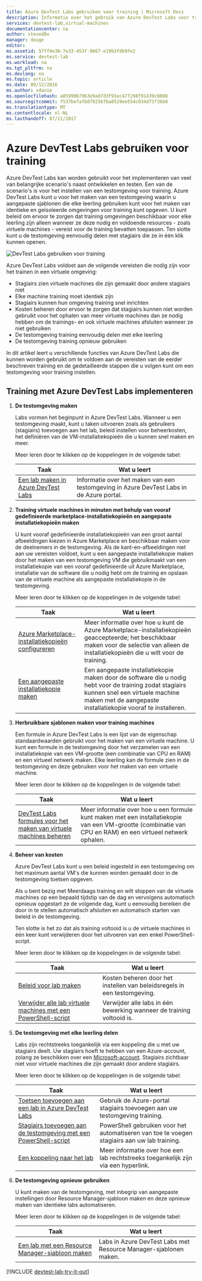 ```yaml
---
title: Azure DevTest Labs gebruiken voor training | Microsoft Docs
description: Informatie over het gebruik van Azure DevTest Labs voor training scenario's.
services: devtest-lab,virtual-machines
documentationcenter: na
author: steved0x
manager: douge
editor: 
ms.assetid: 57ff4e30-7e33-453f-9867-e19b3fdb9fe2
ms.service: devtest-lab
ms.workload: na
ms.tgt_pltfrm: na
ms.devlang: na
ms.topic: article
ms.date: 09/12/2016
ms.author: sdanie
ms.openlocfilehash: a85999b7963e9a07d3f91ec47f298f91439c0808
ms.sourcegitcommit: f537befafb079256fba0529ee554c034d73f36b0
ms.translationtype: MT
ms.contentlocale: nl-NL
ms.lasthandoff: 07/11/2017
---
```

# <a name="use-azure-devtest-labs-for-training"></a>Azure DevTest Labs gebruiken voor training
Azure DevTest Labs kan worden gebruikt voor het implementeren van veel van belangrijke scenario's naast ontwikkelen en testen. Een van de scenario's is voor het instellen van een testomgeving voor training. Azure DevTest Labs kunt u voor het maken van een testomgeving waarin u aangepaste sjablonen die elke leerling gebruiken kunt voor het maken van identieke en geïsoleerde omgevingen voor training kunt opgeven. U kunt beleid om ervoor te zorgen dat training omgevingen beschikbaar voor elke leerling zijn alleen wanneer ze deze nodig en voldoende resources - zoals virtuele machines - vereist voor de training bevatten toepassen. Ten slotte kunt u de testomgeving eenvoudig delen met stagiairs die ze in één klik kunnen openen.

![DevTest Labs gebruiken voor training](./media/devtest-lab-training-lab/devtest-lab-training.png)

Azure DevTest Labs voldoet aan de volgende vereisten die nodig zijn voor het trainen in een virtuele omgeving: 

* Stagiairs zien virtuele machines die zijn gemaakt door andere stagiairs niet
* Elke machine training moet identiek zijn
* Stagiairs kunnen hun omgeving training snel inrichten
* Kosten beheren door ervoor te zorgen dat stagiairs kunnen niet worden gebruikt voor het ophalen van meer virtuele machines dan ze nodig hebben om de trainings- en ook virtuele machines afsluiten wanneer ze niet gebruiken
* De testomgeving training eenvoudig delen met elke leerling
* De testomgeving training opnieuw gebruiken

In dit artikel leert u verschillende functies van Azure DevTest Labs die kunnen worden gebruikt om te voldoen aan de vereisten van de eerder beschreven training en de gedetailleerde stappen die u volgen kunt om een testomgeving voor training instellen.  

## <a name="implementing-training-with-azure-devtest-labs"></a>Training met Azure DevTest Labs implementeren
1. **De testomgeving maken** 
   
    Labs vormen het beginpunt in Azure DevTest Labs. Wanneer u een testomgeving maakt, kunt u taken uitvoeren zoals als gebruikers (stagiairs) toevoegen aan het lab, beleid instellen voor beheerkosten, het definiëren van de VM-installatiekopieën die u kunnen snel maken en meer.   
   
    Meer leren door te klikken op de koppelingen in de volgende tabel:
   
   | Taak | Wat u leert |
   | --- | --- |
   | [Een lab maken in Azure DevTest Labs](devtest-lab-create-lab.md) |Informatie over het maken van een testomgeving in Azure DevTest Labs in de Azure portal. |
2. **Training virtuele machines in minuten met behulp van vooraf gedefinieerde marketplace-installatiekopieën en aangepaste installatiekopieën maken** 
   
    U kunt vooraf gedefinieerde installatiekopieën van een groot aantal afbeeldingen kiezen in Azure Marketplace en beschikbaar maken voor de deelnemers in de testomgeving. Als de kant-en-afbeeldingen niet aan uw vereisten voldoet, kunt u een aangepaste installatiekopie maken door het maken van een testomgeving VM die gebruikmaakt van een installatiekopie van een vooraf gedefinieerde uit Azure Marketplace, installatie van de software die u nodig hebt om de training en opslaan van de virtuele machine als aangepaste installatiekopie in de testomgeving. 
   
    Meer leren door te klikken op de koppelingen in de volgende tabel:
   
   | Taak | Wat u leert |
   | --- | --- |
   | [Azure Marketplace-installatiekopieën configureren](devtest-lab-configure-marketplace-images.md) |Meer informatie over hoe u kunt de Azure Marketplace-installatiekopieën geaccepteerde; het beschikbaar maken voor de selectie van alleen de installatiekopieën die u wilt voor de training. |
   | [Een aangepaste installatiekopie maken](devtest-lab-create-template.md) |Een aangepaste installatiekopie maken door de software die u nodig hebt voor de training zodat stagiairs kunnen snel een virtuele machine maken met de aangepaste installatiekopie vooraf te installeren. |
3. **Herbruikbare sjablonen maken voor training machines** 
   
    Een formule in Azure DevTest Labs is een lijst van de eigenschap standaardwaarden gebruikt voor het maken van een virtuele machine. U kunt een formule in de testomgeving door het verzamelen van een installatiekopie van een VM-grootte (een combinatie van CPU en RAM) en een virtueel netwerk maken. Elke leerling kan de formule zien in de testomgeving en deze gebruiken voor het maken van een virtuele machine. 
   
    Meer leren door te klikken op de koppelingen in de volgende tabel:
   
   | Taak | Wat u leert |
   | --- | --- |
   | [DevTest Labs formules voor het maken van virtuele machines beheren](devtest-lab-manage-formulas.md) |Meer informatie over hoe u een formule kunt maken met een installatiekopie van een VM-grootte (combinatie van CPU en RAM) en een virtueel netwerk ophalen. |
4. **Beheer van kosten**
   
    Azure DevTest Labs kunt u een beleid ingesteld in een testomgeving om het maximum aantal VM's die kunnen worden gemaakt door in de testomgeving toetsen opgeven. 
   
    Als u bent bezig met Meerdaags training en wilt stoppen van de virtuele machines op een bepaald tijdstip van de dag en vervolgens automatisch opnieuw opgestart ze de volgende dag, kunt u eenvoudig bereiken die door in te stellen automatisch afsluiten en automatisch starten van beleid in de testomgeving. 
   
    Ten slotte is het zo dat als training voltooid is u de virtuele machines in één keer kunt verwijderen door het uitvoeren van een enkel PowerShell-script. 
   
    Meer leren door te klikken op de koppelingen in de volgende tabel:
   
   | Taak | Wat u leert |
   | --- | --- |
   | [Beleid voor lab maken](devtest-lab-set-lab-policy.md) |Kosten beheren door het instellen van beleidsregels in een testomgeving. |
   | [Verwijder alle lab virtuele machines met een PowerShell-script](devtest-lab-faq.md#how-can-i-automate-the-process-of-deleting-all-the-vms-in-my-lab) |Verwijder alle labs in één bewerking wanneer de training voltooid is. |
5. **De testomgeving met elke leerling delen**
   
    Labs zijn rechtstreeks toegankelijk via een koppeling die u met uw stagiairs deelt. Uw stagiairs hoeft te hebben van een Azure-account, zolang ze beschikken over een [Microsoft-account](devtest-lab-faq.md#what-is-a-microsoft-account). Stagiairs zichtbaar niet voor virtuele machines die zijn gemaakt door andere stagiairs.  
   
    Meer leren door te klikken op de koppelingen in de volgende tabel:
   
   | Taak | Wat u leert |
   | --- | --- |
   | [Toetsen toevoegen aan een lab in Azure DevTest Labs](devtest-lab-add-devtest-user.md) |Gebruik de Azure-portal stagiairs toevoegen aan uw testomgeving training. |
   | [Stagiairs toevoegen aan de testomgeving met een PowerShell-script](devtest-lab-add-devtest-user.md#add-an-external-user-to-a-lab-using-powershell) |PowerShell gebruiken voor het automatiseren van toe te voegen stagiairs aan uw lab training. |
   | [Een koppeling naar het lab](devtest-lab-faq.md#how-do-i-share-a-direct-link-to-my-lab) |Meer informatie over hoe een lab rechtstreeks toegankelijk zijn via een hyperlink. |
6. **De testomgeving opnieuw gebruiken** 
   
    U kunt maken van de testomgeving, met inbegrip van aangepaste instellingen door Resource Manager-sjabloon maken en deze opnieuw maken van identieke labs automatiseren. 
   
    Meer leren door te klikken op de koppelingen in de volgende tabel:
   
   | Taak | Wat u leert |
   | --- | --- |
   | [Een lab met een Resource Manager-sjabloon maken](devtest-lab-faq.md#how-do-i-create-a-lab-from-an-azure-resource-manager-template) |Labs in Azure DevTest Labs met Resource Manager-sjablonen maken. |

[!INCLUDE [devtest-lab-try-it-out](../../includes/devtest-lab-try-it-out.md)]


